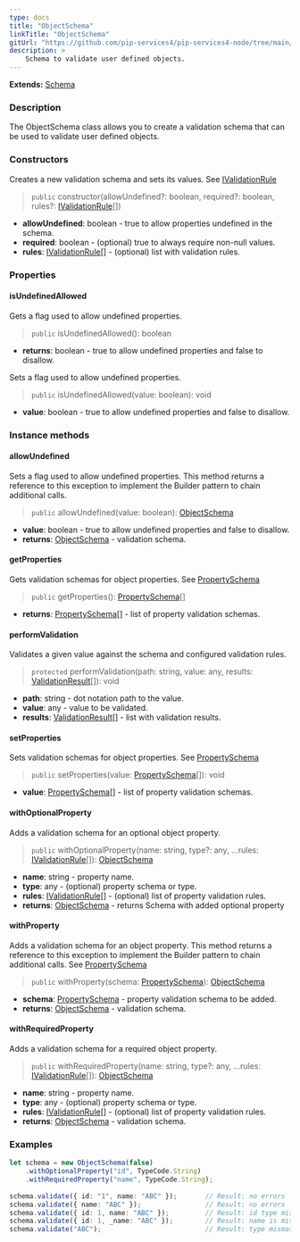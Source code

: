 ```yaml
---
type: docs
title: "ObjectSchema"
linkTitle: "ObjectSchema"
gitUrl: "https://github.com/pip-services4/pip-services4-node/tree/main/pip-services4-data-node"
description: >
    Schema to validate user defined objects.
---
```


**Extends:** [Schema](../schema)

### Description

The ObjectSchema class allows you to create a validation schema that can be used to validate user defined objects.

### Constructors
Creates a new validation schema and sets its values. 
See [IValidationRule](../ivalidation_rule)

> `public` constructor(allowUndefined?: boolean, required?: boolean, rules?: [IValidationRule](../ivalidation_rule)[])

- **allowUndefined**: boolean - true to allow properties undefined in the schema.
- **required**: boolean - (optional) true to always require non-null values.
- **rules**: [IValidationRule](../ivalidation_rule)[] - (optional) list with validation rules.

### Properties

#### isUndefinedAllowed
Gets a flag used to allow undefined properties.

> `public` isUndefinedAllowed(): boolean

- **returns**: boolean - true to allow undefined properties and false to disallow.

Sets a flag used to allow undefined properties.

> `public` isUndefinedAllowed(value: boolean): void

- **value**: boolean - true to allow undefined properties and false to disallow.

### Instance methods

#### allowUndefined
Sets a flag used to allow undefined properties.
This method returns a reference to this exception to implement the Builder pattern
to chain additional calls.

> `public` allowUndefined(value: boolean): [ObjectSchema](../object_schema)

- **value**: boolean - true to allow undefined properties and false to disallow.
- **returns**: [ObjectSchema](../object_schema) - validation schema.


#### getProperties
Gets validation schemas for object properties.
See [PropertySchema](../property_schema)

> `public` getProperties(): [PropertySchema](../property_schema)[]

- **returns**: [PropertySchema](../property_schema)[] - list of property validation schemas.


#### performValidation
Validates a given value against the schema and configured validation rules.

> `protected` performValidation(path: string, value: any, results: [ValidationResult](../validation_result)[]): void

- **path**: string - dot notation path to the value.
- **value**: any - value to be validated.
- **results**: [ValidationResult](../validation_result)[] - list with validation results.


#### setProperties
Sets validation schemas for object properties.
See [PropertySchema](../property_schema)

> `public` setProperties(value: [PropertySchema](../property_schema)[]): void

- **value**: [PropertySchema](../property_schema)[] - list of property validation schemas.


#### withOptionalProperty
Adds a validation schema for an optional object property.

> `public` withOptionalProperty(name: string, type?: any, ...rules: [IValidationRule](../ivalidation_rule)[]): [ObjectSchema]()

- **name**: string - property name.
- **type**: any - (optional) property schema or type.
- **rules**: [IValidationRule](../ivalidation_rule)[] - (optional) list of property validation rules.
- **returns**: [ObjectSchema]() - returns Schema with added optional property


#### withProperty
Adds a validation schema for an object property.
This method returns a reference to this exception to implement the Builder pattern
to chain additional calls.
See [PropertySchema](../property_schema)

> `public` withProperty(schema: [PropertySchema](../property_schema)): [ObjectSchema]()

- **schema**: [PropertySchema](../property_schema) - property validation schema to be added.
- **returns**: [ObjectSchema]() - validation schema.


#### withRequiredProperty
Adds a validation schema for a required object property.

> `public` withRequiredProperty(name: string, type?: any, ...rules: [IValidationRule](../ivalidation_rule)[]): [ObjectSchema]()

- **name**: string - property name.
- **type**: any - (optional) property schema or type.
- **rules**: [IValidationRule](../ivalidation_rule)[] - (optional) list of property validation rules.
- **returns**: [ObjectSchema]() - validation schema.

### Examples

```typescript
let schema = new ObjectSchema(false)
    .withOptionalProperty("id", TypeCode.String)
    .withRequiredProperty("name", TypeCode.String);
  
schema.validate({ id: "1", name: "ABC" });       // Result: no errors
schema.validate({ name: "ABC" });                // Result: no errors
schema.validate({ id: 1, name: "ABC" });         // Result: id type mismatch
schema.validate({ id: 1, _name: "ABC" });        // Result: name is missing, unexpected _name
schema.validate("ABC");                          // Result: type mismatch

```
